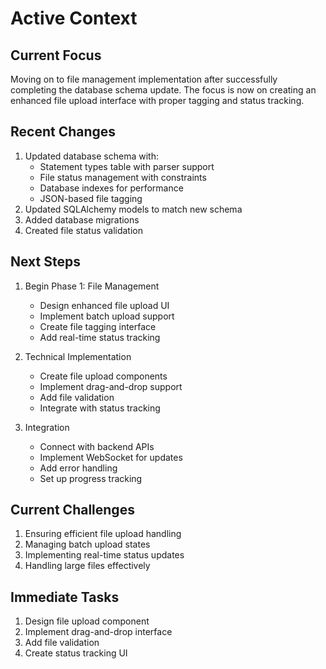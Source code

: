 # Active Context

## Current Focus
Moving on to file management implementation after successfully completing the database schema update. The focus is now on creating an enhanced file upload interface with proper tagging and status tracking.

## Recent Changes
1. Updated database schema with:
   - Statement types table with parser support
   - File status management with constraints
   - Database indexes for performance
   - JSON-based file tagging
2. Updated SQLAlchemy models to match new schema
3. Added database migrations
4. Created file status validation

## Next Steps
1. Begin Phase 1: File Management
   - Design enhanced file upload UI
   - Implement batch upload support
   - Create file tagging interface
   - Add real-time status tracking

2. Technical Implementation
   - Create file upload components
   - Implement drag-and-drop support
   - Add file validation
   - Integrate with status tracking

3. Integration
   - Connect with backend APIs
   - Implement WebSocket for updates
   - Add error handling
   - Set up progress tracking

## Current Challenges
1. Ensuring efficient file upload handling
2. Managing batch upload states
3. Implementing real-time status updates
4. Handling large files effectively

## Immediate Tasks
1. Design file upload component
2. Implement drag-and-drop interface
3. Add file validation
4. Create status tracking UI 
